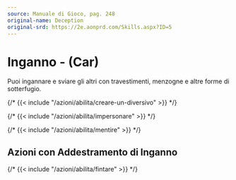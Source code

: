 ```yaml
---
source: Manuale di Gioco, pag. 248
original-name: Deception
original-srd: https://2e.aonprd.com/Skills.aspx?ID=5
---
```


# Inganno - (Car)

Puoi ingannare e sviare gli altri con travestimenti, menzogne e altre forme di
sotterfugio.

{/* {{< include "/azioni/abilita/creare-un-diversivo" >}} */}

{/* {{< include "/azioni/abilita/impersonare" >}} */}

{/* {{< include "/azioni/abilita/mentire" >}} */}

## Azioni con Addestramento di Inganno

{/* {{< include "/azioni/abilita/fintare" >}} */}
